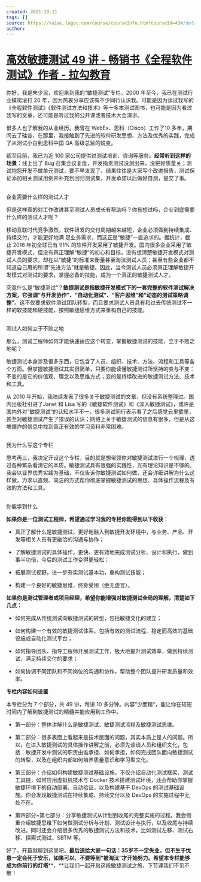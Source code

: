```yaml
---
created: 2021-10-11
tags: []
source: https://kaiwu.lagou.com/course/courseInfo.htm?courseId=43#/detail/pc?id=1585
author: 
---
```


# [高效敏捷测试 49 讲 - 畅销书《全程软件测试》作者 - 拉勾教育](https://kaiwu.lagou.com/course/courseInfo.htm?courseId=43#/detail/pc?id=1585)


你好，我是朱少民，欢迎来到我的“敏捷测试”专栏。2000 年至今，我已在测试行业摸爬滚打 20 年，因为热衷分享应该有不少同行认识我。可能是因为读过我写的《全程软件测试》《软件测试方法和技术》等十多本测试图书，也可能是因为看过我写的文章，还可能是听过我的公开课或者技术大会演讲。

很多人也了解我的从业经历。我曾在 WebEx、思科（Cisco）工作了10 多年，期间去了硅谷，在那里，我接触到了先进的软件研发思想、方法及优秀的实践，完成了从测试小白到思科中国 QA 高级总监的蜕变。

截至目前，我已为近 100 家公司提供过测试培训、咨询等服务。**经常听到这样的场景**：线上出了 Bug 召集会议复盘，开发指责测试没测出来，没把好质量关；测试抱怨开发不做单元测试，要不早发现了。结果往往是大家写个改进报告，测试保证添加相关测试用例并补充到回归测试集，开发承诺以后做好自测，提交了事。

## 

企业需要什么样的测试人才

但是这样真的对工作改进甚至测试人员成长有帮助吗？你有想过吗，企业到底需要什么样的测试人才呢？

移动互联时代竞争激烈，软件研发的交付周期越来越短，企业必须做到持续集成、持续交付，才能更好地满 足业务需求，而这正是“敏捷”一直追求的。据统计，截止 2018 年初全球已有 91% 的软件开发采用了敏捷开发。国内很多企业采用了敏捷开发模式，但没有真正理解“敏捷”的初心和目标，没有想清楚敏捷开发模式对测试人员的要求，却在以“敏捷”的标准来衡量甚至淘汰测试人员；甚至有些企业都不知道自己用的所谓“先进方法”就是敏捷。因此，当今测试人员必须真正理解敏捷开发模式对测试的要求，掌握必备的技能，成为一个真正的敏捷测试人才。

究竟什么是“敏捷测试”？**敏捷测试是指敏捷开发模式下的一套完整的软件测试解决方案，它强调“与开发协作”、“自动化测试”、“客户思维”和“动态的测试策略调整”**。这不仅要求软件测试团队转型，而且要求测试人员具有和过去传统测试不一样的软技能和硬技能，按照敏捷思维方式来重构自己的技能。

## 

测试人如何立于不败之地 

那么，测试工程师如何才能快速适应这个转变，掌握敏捷测试的技能，立于不败之地呢？

敏捷测试本身涉及很多东西，它包含了人员、组织、技术、方法、流程和工具等各个方面。但掌握敏捷测试其实很简单，只要你能读懂敏捷测试所坚持的变与不变：不变的是它的价值观、理念以及思维方式；变的是持续改进的敏捷测试方法、技术和工具。

从 2010 年开始，我陆续发表了很多关于敏捷测试的文章，但没有系统整理过。国内出版社引进了Janet 和 Lisa 写的《敏捷软件测试》和《深入敏捷测试》，或许是国内外对”敏捷测试“的认知水平不一，很多测试同行表示看了之后感觉云里雾里，甚至对敏捷测试产生了错误的认识；网络上关于敏捷测试的信息有很多，但是从这堆爆炸的信息中找到真正有效的学习资料非常困难。

## 

我为什么写这个专栏

思考再三，我决定开设这个专栏，目的就是想带领你对敏捷测试进行一个梳理，透过各种繁杂看清它的本质。敏捷测试具有很强的实践性，光有理论知识是不够的。我会以业界优秀实践为基础，不仅告诉你敏捷测试如何做，还会详细讲解为什么这样做，力求以直观、简洁的方式帮你彻底掌握敏捷测试的思想、具体操作流程及有效的方法和工具。

## 

你能学到什么

**如果你是一位测试工程师，希望通过学习我的专栏你能得到以下收获**：

-   真正了解什么是敏捷测试，更好地融入到敏捷开发环境中，与业务、产品、开发等相关人员有更融洽的沟通与协作；
    
-   了解敏捷测试的具体操作，更快、更有效地完成测试分析、设计和执行，做到事半功倍，今后的测试工作变得更轻松；
    
-   拓展测试视野，进一步夯实测试基本功，重构测试技能；
    
-   构建一个良好的敏捷思维，终身受用（绝无虚言）。
    

**如果你是测试管理者或项目经理，希望你能增强对敏捷测试全局的理解，清楚如下几点：**

-   如何完成从传统测试向敏捷测试的转型，包括敏捷文化的建立；
    
-   如何构建一个有效的敏捷测试体系，包括有效的测试流程、稳定而高效的基础设施或自动化测试平台；
    
-   如何指导团队、指导工程师开展测试工作，极大地提升测试效率，做到持续测试，满足持续交付的要求；
    
-   如何协调不同团队和不同岗位的沟通和协作，帮助整个团队提升研发质量和效率。
    

**专栏内容如何设置**

本专栏分为 7 个部分，共 49 讲，每讲 10 多分钟。内容”少而精“，能让你在较短时间内了解到敏捷测试的精髓并能应用到工作中。

-   第一部分：整体讲解什么是敏捷测试、敏捷测试流程及敏捷测试思维。
    
-   第二部分：很多表面上看起来是技术层面的问题，其实本质上是人的问题。所以，在进入敏捷测试的具体操作讲解之前，必须先谈谈人员和组织文化，包括：敏捷开发中测试的职责由谁承担、如何承担，如何完成团队面向敏捷测试的转型，以及在组织内部如何培养质量意识和学习型文化。
    
-   第三部分：介绍如何构建敏捷测试基础设施。不仅介绍自动化测试框架、测试工具链，如何应用虚拟机技术与 Docker 技术搭建测试环境，还会帮助你掌握敏捷环境下的自动部署、自动验证，以及构建基于 DevOps 的测试基础设施。你会发现敏捷测试在持续集成、持续交付以及 DevOps 的实施过程中无处不在。
    
-   第四部分~第七部分：分享敏捷测试从计划到收尾的完整实施的过程。我会侧重介绍敏捷思维下如何做测试分析与计划、测试设计与执行，以及收尾与持续改进。同时还会介绍很多优秀的敏捷测试方法和技术，比如测试左移、测试右移、探索式测试、SBTM 等。
    

好了，开篇就聊到这里吧。**最后送给大家一句话：35岁不一定失业，但不生于忧患一定会死于安乐，如果可以**，******不要等到”被淘汰“才开始努力。希望本专栏能够成为你前行的灯****塔****，**让我们一起开启这段敏捷测试之旅，下节课我们不见不散！
